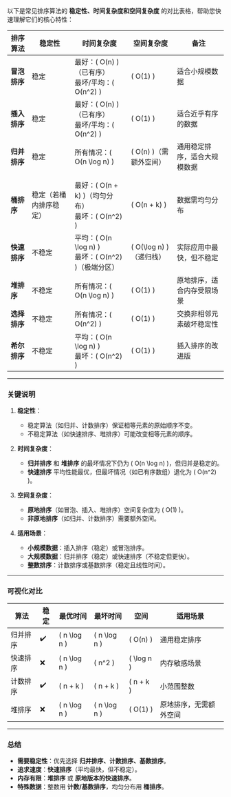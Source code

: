 以下是常见排序算法的 **稳定性、时间复杂度和空间复杂度** 的对比表格，帮助您快速理解它们的核心特性：

| **排序算法** | **稳定性**             | **时间复杂度**                                            | **空间复杂度**            | **备注**                     |
| ------------ | ---------------------- | --------------------------------------------------------- | ------------------------- | ---------------------------- |
| **冒泡排序** | 稳定                   | 最好：\( O(n) \)（已有序）<br>最坏/平均：\( O(n^2) \)     | \( O(1) \)                | 适合小规模数据               |
| **插入排序** | 稳定                   | 最好：\( O(n) \)（已有序）<br>最坏/平均：\( O(n^2) \)     | \( O(1) \)                | 适合近乎有序的数据           |
| **归并排序** | 稳定                   | 所有情况：\( O(n \log n) \)                               | \( O(n) \)（需额外空间）  | 通用稳定排序，适合大规模数据 |
|              |                        |                                                           |                           |                              |
|              |                        |                                                           |                           |                              |
| **桶排序**   | 稳定（若桶内排序稳定） | 最好：\( O(n + k) \)（均匀分布）<br>最坏：\( O(n^2) \)    | \( O(n + k) \)            | 数据需均匀分布               |
| **快速排序** | 不稳定                 | 平均：\( O(n \log n) \)<br>最坏：\( O(n^2) \)（极端分区） | \( O(\log n) \)（递归栈） | 实际应用中最快，但不稳定     |
| **堆排序**   | 不稳定                 | 所有情况：\( O(n \log n) \)                               | \( O(1) \)                | 原地排序，适合内存受限场景   |
| **选择排序** | 不稳定                 | 所有情况：\( O(n^2) \)                                    | \( O(1) \)                | 交换非相邻元素破坏稳定性     |
| **希尔排序** | 不稳定                 | 平均：\( O(n \log n) \)<br>最坏：\( O(n^2) \)             | \( O(1) \)                | 插入排序的改进版             |

---

### **关键说明**
1. **稳定性**：  
   - 稳定算法（如归并、计数排序）保证相等元素的原始顺序不变。  
   - 不稳定算法（如快速排序、堆排序）可能改变相等元素的顺序。

2. **时间复杂度**：  
   - **归并排序** 和 **堆排序** 的最坏情况下仍为 \( O(n \log n) \)，但归并是稳定的。  
   - **快速排序** 平均性能最优，但最坏情况（如已有序数组）退化为 \( O(n^2) \)。

3. **空间复杂度**：  
   - **原地排序**（如冒泡、插入、堆排序）空间复杂度为 \( O(1) \)。  
   - **非原地排序**（如归并、计数排序）需要额外空间。

4. **适用场景**：  
   - **小规模数据**：插入排序（稳定）或冒泡排序。  
   - **大规模数据**：归并排序（稳定）或快速排序（不稳定但更快）。  
   - **整数排序**：计数排序或基数排序（稳定且线性时间）。  

---

### **可视化对比**
| **算法** | 稳定 | 最优时间       | 最坏时间       | 空间         | 适用场景               |
| -------- | ---- | -------------- | -------------- | ------------ | ---------------------- |
| 归并排序 | ✔️    | \( n \log n \) | \( n \log n \) | \( O(n) \)   | 通用稳定排序           |
| 快速排序 | ❌    | \( n \log n \) | \( n^2 \)      | \( \log n \) | 内存敏感场景           |
| 计数排序 | ✔️    | \( n + k \)    | \( n + k \)    | \( n + k \)  | 小范围整数             |
| 堆排序   | ❌    | \( n \log n \) | \( n \log n \) | \( O(1) \)   | 原地排序，无需额外空间 |

---

### **总结**
- **需要稳定性**：优先选择 **归并排序、计数排序、基数排序**。  
- **追求速度**：**快速排序**（平均最快，但不稳定）。  
- **内存有限**：**堆排序** 或 **原地版本的快速排序**。  
- **特殊数据**：整数用 **计数/基数排序**，均匀分布用 **桶排序**。